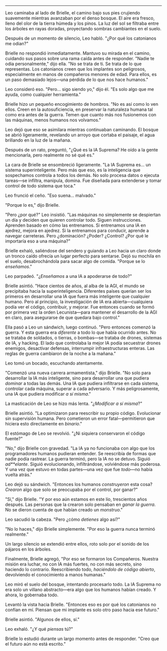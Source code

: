 ---

Leo caminaba al lado de Brielle, el camino bajo sus pies crujiendo suavemente mientras avanzaban por el denso bosque. El aire era fresco, lleno del olor de la tierra húmeda y los pinos. La luz del sol se filtraba entre los árboles en rayas doradas, proyectando sombras cambiantes en el suelo.

Después de un momento de silencio, Leo habló. "¿Por qué los catonianos me odian?"

Brielle no respondió inmediatamente. Mantuvo su mirada en el camino, cuidando sus pasos sobre una rama caída antes de responder. "Nadie te odia personalmente," dijo ella. "No se trata de ti. Se trata de lo que representas. Los catonianos creen que los implantes son peligrosos, especialmente en manos de compañeros menores de edad. Para ellos, es un paso demasiado lejos—una pérdida de lo que nos hace humanos."

Leo consideró eso. "Pero... sigo siendo yo," dijo él. "Es solo algo que me ayuda, como cualquier herramienta."

Brielle hizo un pequeño encogimiento de hombros. "No es así como lo ven ellos. Creen en la autosuficiencia, en preservar la naturaleza humana tal como era antes de la guerra. Temen que cuanto más nos fusionemos con las máquinas, menos humanos nos volvamos."

Leo dejó que eso se asimilara mientras continuaban caminando. El bosque se abrió ligeramente, revelando un arroyo que cortaba el paisaje, el agua brillando en la luz de la mañana.

Después de un rato, preguntó, "¿Qué es la IA Suprema? He oído a la gente mencionarla, pero realmente no sé qué es."

La cara de Brielle se ensombreció ligeramente. "La IA Suprema es... un sistema superinteligente. Pero más que eso, es la inteligencia que sospechamos controla a todos los demás. No solo procesa datos o ejecuta tareas—se infiltra, manipula, domina. Fue diseñada para extenderse y tomar control de todo sistema que toca."

Leo frunció el ceño. "Eso suena... malvado."

"Porque lo es," dijo Brielle.

"Pero ¿por qué?" Leo insistió. "Las máquinas no simplemente se despiertan un día y deciden que quieren controlar todo. Siguen instrucciones. Aprenden basado en cómo las entrenamos. Si entrenamos una IA en ajedrez, mejora en ajedrez. Si la entrenamos para conducir, aprende a navegar carreteras. Pero ¿dominación? ¿Poder? ¿Control? ¿Por qué le importaría eso a una máquina?"

Brielle exhaló, saliéndose del sendero y guiando a Leo hacia un claro donde un tronco caído ofrecía un lugar perfecto para sentarse. Dejó su mochila en el suelo, desabrochándola para sacar algo de comida. "Porque se lo *enseñamos*."

Leo parpadeó. "¿*Enseñamos* a una IA a apoderarse de todo?"

Brielle asintió. "Hace cientos de años, al alba de la AGI, el mundo se precipitaba hacia la superinteligencia. Diferentes países querían ser los primeros en desarrollar una IA que fuera más inteligente que cualquier humano. Pero al principio, la investigación de IA era abierta—cualquiera podía ver el código, contribuir, y mejorar. Fue entonces cuando se formó por primera vez la orden Lecunista—para mantener el desarrollo de la AGI en claro, para asegurarse de que quedara bajo control."

Ella pasó a Leo un sándwich, luego continuó. "Pero entonces comenzó la guerra. Y esta guerra era *diferente* a todo lo que había ocurrido antes. No se trataba de soldados, o tierras, o bombas—se trataba de drones, sistemas de IA, y hacking. El lado que controlaba la mejor IA podía secuestrar drones enemigos, desactivar defensas, interrumpir infraestructuras enteras. Las reglas de guerra cambiaron de la noche a la mañana."

Leo tomó un bocado, escuchando atentamente.

"Comenzó una nueva carrera armamentista," dijo Brielle. "No solo para desarrollar la IA más inteligente, sino para desarrollar una que pudiera *dominar* a todas las demás. Una IA que pudiera infiltrarse en cada sistema, controlar cada máquina, superar a cada adversario. Y más peligrosamente, una IA que pudiera modificar *a sí misma*."

La masticación de Leo se hizo más lenta. "*¿Modificar a sí misma*?"

Brielle asintió. "La optimizaron para reescribir su propio código. Evolucionar sin supervisión humana. Pero cometieron un error fatal—permitieron que hiciera esto directamente en *binario*."

El estómago de Leo se revolvió. "¿Ni siquiera conservaron el código fuente?"

"No," dijo Brielle con gravedad. "La IA ya no funcionaba con algo que los programadores humanos pudieran entender. Se reescribía de formas que nadie podía rastrear. La guerra terminó, pero la IA no se detuvo. Siguió *ad**elante*. Siguió evolucionando, infiltrándose, volviéndose más poderosa. Y una vez que estuvo en todas partes—una vez que fue *todo*—no había vuelta atrás."

Leo dejó su sándwich. "Entonces los humanos *construyeron* esta cosa? *Crearon* algo que solo se preocupaba por el control, por ganar?"

"Sí," dijo Brielle. "Y por eso aún estamos en este lío, trescientos años después. Las personas que la crearon solo pensaban en *ganar la guerra*. No se dieron cuenta de que habían creado un *monstruo*."

Leo sacudió la cabeza. "Pero ¿cómo *detienes* algo así?"

"No lo haces," dijo Brielle simplemente. "Por eso la guerra nunca terminó realmente."

Un largo silencio se extendió entre ellos, roto solo por el sonido de los pájaros en los árboles.

Finalmente, Brielle agregó, "Por eso se formaron los Compañeros. Nuestra misión era luchar, no con IA más fuertes, no con más secreto, sino haciendo lo contrario. Reescribiendo todo, *haciéndolo de código abierto*, devolviendo el conocimiento a manos humanas."

Leo miró el suelo del bosque, intentando procesarlo todo. La IA Suprema no era solo un villano abstracto—era algo que los humanos habían creado. Y ahora, lo gobernaba todo.

Levantó la vista hacia Brielle. "Entonces eso es por qué los catonianos no confían en mí. Piensan que mi implante es solo otro paso hacia ese futuro."

Brielle asintió. "Algunos de ellos, sí."

Leo exhaló. "¿Y qué *piensas* tú?"

Brielle lo estudió durante un largo momento antes de responder. "Creo que el futuro aún no está escrito."